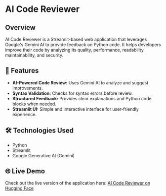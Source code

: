 # AI Code Reviewer

## Overview
AI Code Reviewer is a Streamlit-based web application that leverages Google's Gemini AI to provide feedback on Python code. It helps developers improve their code by analyzing its quality, performance, readability, maintainability, and security.

## 🚀 Features
- **AI-Powered Code Review:** Uses Gemini AI to analyze and suggest improvements.
- **Syntax Validation:** Checks for syntax errors before review.
- **Structured Feedback:** Provides clear explanations and Python code blocks when needed.
- **Streamlit UI:** Simple and interactive interface for user-friendly experience.

## 🛠️ Technologies Used
- Python
- Streamlit
- Google Generative AI (Gemini)

## 🌐 Live Demo
Check out the live version of the application here:
[AI Code Reviewer on Hugging Face](https://huggingface.co/spaces/pranayreddy316/code_reviewer)

